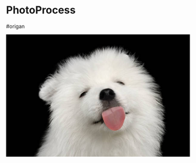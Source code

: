 # PhotoProcess
#origan

![img](https://github.com/leolee1204/PhotoProcess/blob/eac12daf9aa28715736ba820c0d09916a273baca/original/img_original.png)
